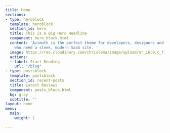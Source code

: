 ```yaml
---
title: Home
sections:
- type: heroblock
  template: heroblock
  section_id: hero
  title: This Is A Big Hero Headline
  component: hero_block.html
  content: 'Azimuth is the perfect theme for developers, designers and entrepreneurs
    who need a sleek, modern SaaS site. '
  image: https://res.cloudinary.com/chrislema/image/upload/ar_16:9,c_fill/c_scale,w_auto/c_limit,w_1000/v1565677402/inmyhead_o6oe0w.png
  actions:
  - label: Start Reading
    url: "/blog"
- type: postsblock
  template: postsblock
  section_id: recent-posts
  title: Latest Reviews
  component: posts_block.html
  bg: gray
  subtitle: ''
layout: home
menu:
  main:
    weight: 1

---
```

